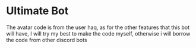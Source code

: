 # Ultimate Bot
 The avatar code is from the user haq, as for the other features that this bot will have, I will try my best to make the code myself, otherwise i will borrow the code from other discord bots
